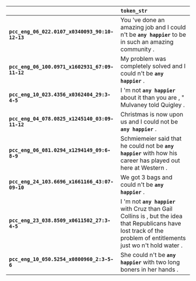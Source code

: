 |                                                | `token_str`                                                                                                                                                         |
|:-----------------------------------------------|:--------------------------------------------------------------------------------------------------------------------------------------------------------------------|
| **`pcc_eng_06_022.0107_x0340093_90:10-12-13`** | You 've done an amazing job and I could n't be __``any happier``__ to be in such an amazing community .                                                             |
| **`pcc_eng_06_100.0971_x1602931_67:09-11-12`** | My problem was completely solved and I could n't be __``any happier``__ .                                                                                           |
| **`pcc_eng_10_023.4356_x0362404_29:3-4-5`**    | I 'm not __``any happier``__ about it than you are , " Mulvaney told Quigley .                                                                                      |
| **`pcc_eng_04_078.0825_x1245140_03:09-11-12`** | Christmas is now upon us and I could not be __``any happier``__ .                                                                                                   |
| **`pcc_eng_06_081.0294_x1294149_09:6-8-9`**    | Schmiemeier said that he could not be __``any happier``__ with how his career has played out here at Western .                                                      |
| **`pcc_eng_24_103.6696_x1661166_43:07-09-10`** | We got 3 bags and could n't be __``any happier``__ .                                                                                                                |
| **`pcc_eng_23_038.8509_x0611502_27:3-4-5`**    | I 'm not __``any happier``__ with Cruz than Gail Collins is , but the idea that Republicans have lost track of the problem of entitlements just wo n't hold water . |
| **`pcc_eng_10_050.5254_x0800960_2:3-5-6`**     | She could n't be __``any happier``__ with two long boners in her hands .                                                                                            |